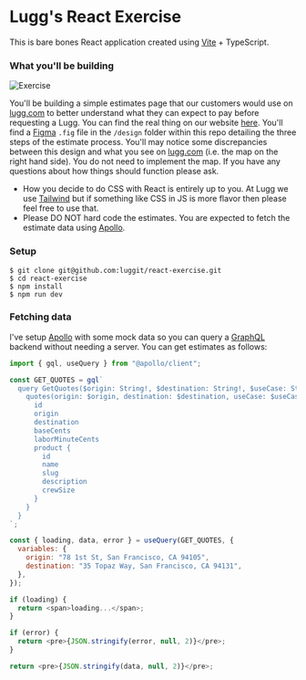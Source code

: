 # Lugg's React Exercise

This is bare bones React application created using [Vite](https://vitejs.dev/) + TypeScript.

### What you'll be building

![Exercise](https://user-images.githubusercontent.com/59875/48161706-1462fe00-e290-11e8-9c72-159258c26faf.png)

You'll be building a simple estimates page that our customers would use on [lugg.com](https://lugg.com) to better understand what they can expect to pay before requesting a Lugg. You can find the real thing on our website [here](https://lugg.com/estimate). You'll find a [Figma](https://figma.com) `.fig` file in the `/design` folder within this repo detailing the three steps of the estimate process. You'll may notice some discrepancies between this design and what you see on [lugg.com](https://lugg.com) (i.e. the map on the right hand side). You do not need to implement the map. If you have any questions about how things should function please ask.

- How you decide to do CSS with React is entirely up to you. At Lugg we use [Tailwind](https://tailwindcss.com) but if something like CSS in JS is more flavor then please feel free to use that.
- Please DO NOT hard code the estimates. You are expected to fetch the estimate data using [Apollo](https://www.apollographql.com/docs/react/).

### Setup

```shell
$ git clone git@github.com:luggit/react-exercise.git
$ cd react-exercise
$ npm install
$ npm run dev
```

### Fetching data

I've setup [Apollo](https://www.apollographql.com/docs/react/) with some mock data so you can query a [GraphQL](https://graphql.org/) backend without needing a server. You can get estimates as follows:

```js
import { gql, useQuery } from "@apollo/client";

const GET_QUOTES = gql`
  query GetQuotes($origin: String!, $destination: String!, $useCase: String!) {
    quotes(origin: $origin, destination: $destination, useCase: $useCase) {
      id
      origin
      destination
      baseCents
      laborMinuteCents
      product {
        id
        name
        slug
        description
        crewSize
      }
    }
  }
`;

const { loading, data, error } = useQuery(GET_QUOTES, {
  variables: {
    origin: "78 1st St, San Francisco, CA 94105",
    destination: "35 Topaz Way, San Francisco, CA 94131",
  },
});

if (loading) {
  return <span>loading...</span>;
}

if (error) {
  return <pre>{JSON.stringify(error, null, 2)}</pre>;
}

return <pre>{JSON.stringify(data, null, 2)}</pre>;
```
